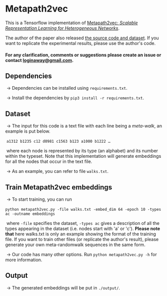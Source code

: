 # Metapath2vec




This is a Tensorflow implementation of [Metapath2vec: *Scalable Representation Learning for Heterogeneous Networks*](https://www3.nd.edu/%7Edial/publications/dong2017metapath2vec.pdf).     

The author of the paper also released [the source code and dataset](https://ericdongyx.github.io/metapath2vec/m2v.html). If you want to replicate the experimental results, please use the author's code.    



#### For any clarification, comments or suggestions please create an issue or contact loginaway@gmail.com.

## Dependencies

​	-> Dependencies can be installed using `requirements.txt`.

​	-> Install the dependencies by `pip3 install -r requirements.txt`.

## Dataset

​	-> The input for this code is a text file with each line being a *meta-walk*, an example is put below.

​	`a1312 b1235 c12 d0981 c1563 b123 a1000 b1222 …`

​	where each node is represented by its type (an alphabet) and its number within the typeset. Note that this implementation will generate embeddings for all the nodes that occur in the text file.

​	-> As an example, you can refer to file `walks.txt`.

## Train Metapath2vec embeddings

​	-> To start training, you can run

​	`python metapath2vec.py -file walks.txt -embed_dim 64 -epoch 10 -types ac -outname embeddings`

​	where `-file` specifies the dataset, `-types ac` gives a description of all the types appearing in the dataset (i.e. nodes start with 'a' or 'c'). 
**Please note that** here walks.txt is only an example showing the format of the training file. If you want to train other files (or replicate the author's result), please generate your own meta-randomwalk sequences in the same form.

​	-> Our code has many other options. Run `python metapath2vec.py -h` for more information.

## Output

​	-> The generated embeddings will be put in `./output/`. 



